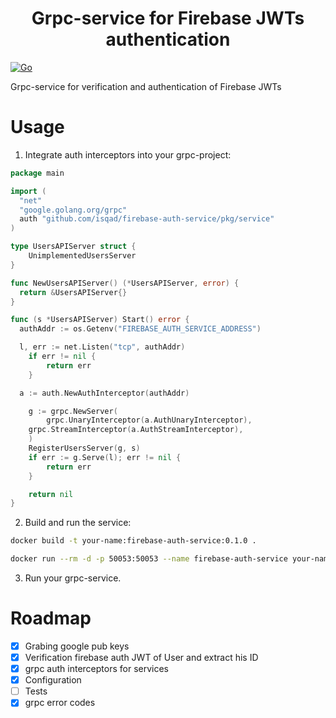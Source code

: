 <h1 align="center">Grpc-service for Firebase JWTs authentication</h1>

[![Go](https://github.com/isqad/firebase-auth-service/actions/workflows/go.yml/badge.svg)](https://github.com/isqad/firebase-auth-service/actions/workflows/go.yml)

Grpc-service for verification and authentication of Firebase JWTs

# Usage

1) Integrate auth interceptors into your grpc-project:

```go
package main

import (
  "net"
  "google.golang.org/grpc"
  auth "github.com/isqad/firebase-auth-service/pkg/service"
)

type UsersAPIServer struct {
	UnimplementedUsersServer
}

func NewUsersAPIServer() (*UsersAPIServer, error) {
  return &UsersAPIServer{}
}

func (s *UsersAPIServer) Start() error {
  authAddr := os.Getenv("FIREBASE_AUTH_SERVICE_ADDRESS")

  l, err := net.Listen("tcp", authAddr)
	if err != nil {
		return err
	}

  a := auth.NewAuthInterceptor(authAddr)

	g := grpc.NewServer(
		grpc.UnaryInterceptor(a.AuthUnaryInterceptor),
    grpc.StreamInterceptor(a.AuthStreamInterceptor),
	)
	RegisterUsersServer(g, s)
	if err := g.Serve(l); err != nil {
		return err
	}

	return nil
}
```

2) Build and run the service:

```bash
docker build -t your-name:firebase-auth-service:0.1.0 .
```

```bash
docker run --rm -d -p 50053:50053 --name firebase-auth-service your-name:firebase-auth-service your-name:firebase-auth-service:0.1.0
```

3) Run your grpc-service.

# Roadmap

- [x] Grabing google pub keys
- [x] Verification firebase auth JWT of User and extract his ID
- [x] grpc auth interceptors for services
- [x] Configuration
- [ ] Tests
- [x] grpc error codes
